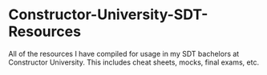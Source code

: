 # Constructor-University-SDT-Resources
All of the resources I have compiled for usage in my SDT bachelors at Constructor University. This includes cheat sheets, mocks, final exams, etc.
